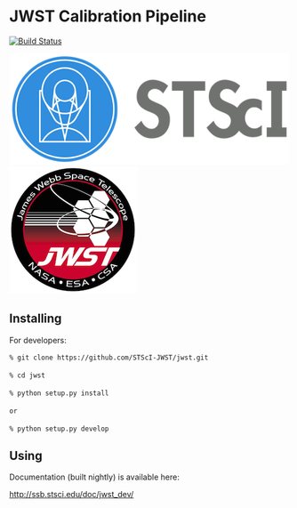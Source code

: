 JWST Calibration Pipeline
=========================
[![Build Status](https://travis-ci.org/STScI-JWST/jwst.svg?branch=master)](https://travis-ci.org/STScI-JWST/jwst)

![STScI Logo](docs/_static/stsci_logo.png) ![JWST Logo](docs/_static/JWSTlogo_small.png)

Installing
----------

For developers:

    % git clone https://github.com/STScI-JWST/jwst.git

    % cd jwst

    % python setup.py install

    or

    % python setup.py develop

Using
-----

Documentation (built nightly) is available here:

http://ssb.stsci.edu/doc/jwst_dev/

